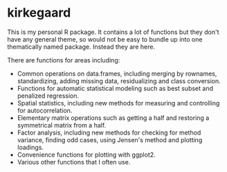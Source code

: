 # kirkegaard
This is my personal R package. It contains a lot of functions but they don't have any general theme, so would not be easy to bundle up into one thematically named package. Instead they are here.

There are functions for areas including:


* Common operations on data.frames, including merging by rownames, standardizing, adding missing data, residualizing and class conversion.
* Functions for automatic statistical modeling such as best subset and penalized regression.
* Spatial statistics, including new methods for measuring and controlling for autocorrelation.
* Elementary matrix operations such as getting a half and restoring a symmetrical matrix from a half.
* Factor analysis, including new methods for checking for method variance, finding odd cases, using Jensen's method and plotting loadings.
* Convenience functions for plotting with ggplot2.
* Various other functions that I often use.
